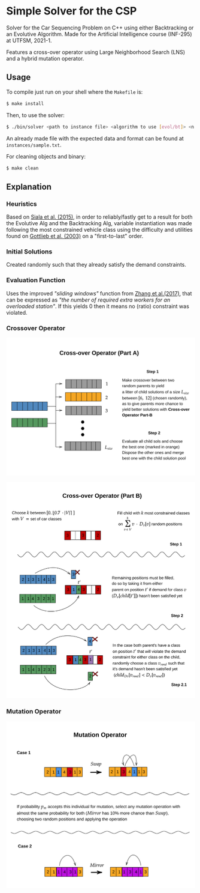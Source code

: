 # Simple Solver for the CSP
Solver for the Car Sequencing Problem on C++ using either Backtracking or an Evolutive Algorithm. Made for the Artificial Intelligence course (INF-295) at UTFSM, 2021-1.

Features a cross-over operator using Large Neighborhood Search (LNS) and a hybrid mutation operator.

## Usage

To compile just run on your shell where the `Makefile` is:

```bash
$ make install
```

Then, to use the solver:

```bash
$ ./bin/solver <path to instance file> <algorithm to use [evol/bt]> <n gens>
```

An already made file with the expected data and format can be found at `instances/sample.txt`.

For cleaning objects and binary:

```bash
$ make clean
```


## Explanation
### Heuristics
Based on [Siala et al. (2015)](https://doi.org/10.1016/j.engappai.2014.10.009), in order to reliably/fastly get to a result for both the Evolutive Alg and the Backtracking Alg, variable instantiation was made following the most constrained vehicle class using the difficulty and utilities found on [Gottlieb et al. (2003)](https://doi.org/10.1007/3-540-36605-9_23) on a "first-to-last" order.

### Initial Solutions
Created randomly such that they already satisfy the demand constraints.

### Evaluation Function
Uses the improved _"sliding windows"_ function from [Zhang et al.(2017)](https://doi.org/10.1007/S10033-017-0083-7), that can be expressed as _"the number of required extra workers for an overloaded station"_. If this yields 0 then it means no (ratio) constraint was violated.

### Crossover Operator

![](img/xover_a.png)


![](img/xover_b.png)

### Mutation Operator

![](img/mutation_op.png)
